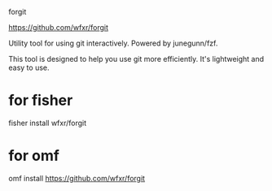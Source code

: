 
forgit

https://github.com/wfxr/forgit

Utility tool for using git interactively. Powered by junegunn/fzf.


This tool is designed to help you use git more efficiently. It's lightweight and easy to use.



# for fisher
fisher install wfxr/forgit

# for omf
omf install https://github.com/wfxr/forgit